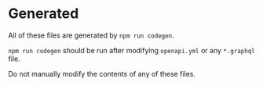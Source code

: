# Generated

All of these files are generated by `npm run codegen`.

`npm run codegen` should be run after modifying `openapi.yml` or any `*.graphql` file.

Do not manually modify the contents of any of these files.
